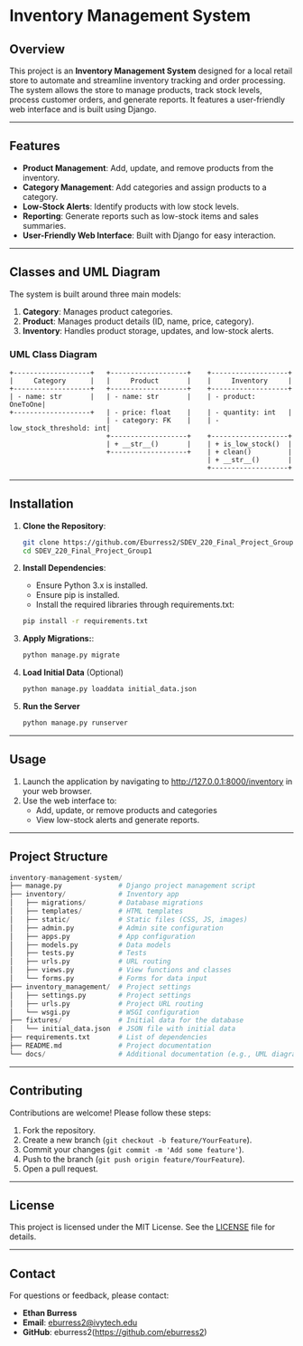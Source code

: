# **Inventory Management System**

## **Overview**

This project is an **Inventory Management System** designed for a local retail store to automate and streamline inventory tracking and order processing. The system allows the store to manage products, track stock levels, process customer orders, and generate reports. It features a user-friendly web interface and is built using Django.

---

## **Features**

- **Product Management**: Add, update, and remove products from the inventory.
- **Category Management**: Add categories and assign products to a category.
- **Low-Stock Alerts**: Identify products with low stock levels.
- **Reporting**: Generate reports such as low-stock items and sales summaries.
- **User-Friendly Web Interface**: Built with Django for easy interaction.

---

## **Classes and UML Diagram**

The system is built around three main models:

1. **Category**: Manages product categories.
2. **Product**: Manages product details (ID, name, price, category).
3. **Inventory**: Handles product storage, updates, and low-stock alerts.

### **UML Class Diagram**

```
+-------------------+   +-------------------+    +-------------------+
|     Category      |   |     Product       |    |     Inventory     |
+-------------------+   +-------------------+    +-------------------+
| - name: str       |   | - name: str       |    | - product: OneToOne|
+-------------------+   | - price: float    |    | - quantity: int   |
                        | - category: FK    |    | - low_stock_threshold: int|
                        +-------------------+    +-------------------+
                        | + __str__()       |    | + is_low_stock()  |
                        +-------------------+    | + clean()         |
                                                 | + __str__()       |
                                                 +-------------------+
```

---

## **Installation**

1. **Clone the Repository**:

   ```bash
   git clone https://github.com/Eburress2/SDEV_220_Final_Project_Group1.git
   cd SDEV_220_Final_Project_Group1
   ```

2. **Install Dependencies**:
   - Ensure Python 3.x is installed.
   - Ensure pip is installed.
   - Install the required libraries through requirements.txt:

   ```cmd
   pip install -r requirements.txt
   ```

3. **Apply Migrations:**:

   ```py
   python manage.py migrate
   ```

4. **Load Initial Data** (Optional)

   ```py
   python manage.py loaddata initial_data.json
   ```

5. **Run the Server**

   ```py
   python manage.py runserver
   ```

---

## **Usage**

1. Launch the application by navigating to http://127.0.0.1:8000/inventory in your web browser.
2. Use the web interface to:
   - Add, update, or remove products and categories
   - View low-stock alerts and generate reports.

---

## **Project Structure**

```py
inventory-management-system/
├── manage.py              # Django project management script
├── inventory/             # Inventory app
│   ├── migrations/        # Database migrations
│   ├── templates/         # HTML templates
│   ├── static/            # Static files (CSS, JS, images)
│   ├── admin.py           # Admin site configuration
│   ├── apps.py            # App configuration
│   ├── models.py          # Data models
│   ├── tests.py           # Tests
│   ├── urls.py            # URL routing
│   ├── views.py           # View functions and classes
│   └── forms.py           # Forms for data input
├── inventory_management/  # Project settings
│   ├── settings.py        # Project settings
│   ├── urls.py            # Project URL routing
│   └── wsgi.py            # WSGI configuration
├── fixtures/              # Initial data for the database
│   └── initial_data.json  # JSON file with initial data
├── requirements.txt       # List of dependencies
├── README.md              # Project documentation
└── docs/                  # Additional documentation (e.g., UML diagram)
```

---

## **Contributing**
Contributions are welcome! Please follow these steps:
1. Fork the repository.
2. Create a new branch (`git checkout -b feature/YourFeature`).
3. Commit your changes (`git commit -m 'Add some feature'`).
4. Push to the branch (`git push origin feature/YourFeature`).
5. Open a pull request.

---

## **License**
This project is licensed under the MIT License. See the [LICENSE](LICENSE) file for details.

---

## **Contact**
For questions or feedback, please contact:
- **Ethan Burress**  
- **Email**: eburress2@ivytech.edu  
- **GitHub**: eburress2(https://github.com/eburress2)

